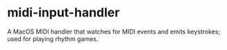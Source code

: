 # midi-input-handler
A MacOS MIDI handler that watches for MIDI events and emits keystrokes; used for playing rhythm games.
